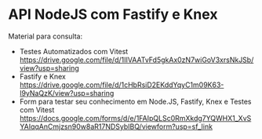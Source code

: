 # API NodeJS com Fastify e Knex

Material para consulta:
- Testes Automatizados com Vitest
https://drive.google.com/file/d/1IIVAATvFd5gkAx0zN7wiGoV3xrsNkJSb/view?usp=sharing
- Fastify e Knex
https://drive.google.com/file/d/1cHbRsiD2EKddYqyC1m09K63-l9yNaQzK/view?usp=sharing
- Form para testar seu conhecimento em Node.JS, Fastify, Knex e Testes com Vitest
https://docs.google.com/forms/d/e/1FAIpQLSc0RmXkdg7YQWHX1_XvSYAIqqAnCmjzsn90w8aR17NDSybIBQ/viewform?usp=sf_link

